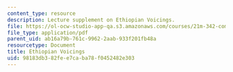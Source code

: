 ```yaml
---
content_type: resource
description: Lecture supplement on Ethiopian Voicings.
file: https://ol-ocw-studio-app-qa.s3.amazonaws.com/courses/21m-342-composing-for-jazz-orchestra-fall-2008/98183db382fee7caba78f0452482e303_ethio_voicing.pdf
file_type: application/pdf
parent_uid: ab16a79b-761c-9962-2aab-933f201fb48a
resourcetype: Document
title: Ethiopian Voicings
uid: 98183db3-82fe-e7ca-ba78-f0452482e303
---
```

